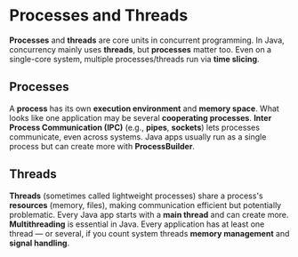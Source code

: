 # Processes and Threads

**Processes** and **threads** are core units in concurrent programming. In Java, concurrency mainly uses **threads**, but **processes** matter too. Even on a single-core system, multiple processes/threads run via **time slicing**.

## Processes

A **process** has its own **execution environment** and **memory space**. What looks like one application may be several **cooperating processes**. **Inter Process Communication (IPC)** (e.g., **pipes**, **sockets**) lets processes communicate, even across systems. Java apps usually run as a single process but can create more with **ProcessBuilder**.

## Threads

**Threads** (sometimes called lightweight processes) share a process's **resources** (memory, files), making communication efficient but potentially problematic. Every Java app starts with a **main thread** and can create more. **Multithreading** is essential in Java. Every application has at least one thread — or several, if you count system threads **memory management** and **signal handling**.
